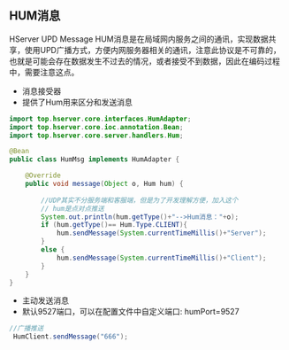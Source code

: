## **HUM消息**

HServer UPD Message HUM消息是在局域网内服务之间的通讯，实现数据共享，使用UPD广播方式，方便内网服务器相关的通讯，注意此协议是不可靠的，也就是可能会存在数据发生不过去的情况，或者接受不到数据，因此在编码过程中，需要注意这点。



- 消息接受器
- 提供了Hum用来区分和发送消息

```java
import top.hserver.core.interfaces.HumAdapter;
import top.hserver.core.ioc.annotation.Bean;
import top.hserver.core.server.handlers.Hum;

@Bean
public class HumMsg implements HumAdapter {

    @Override
    public void message(Object o, Hum hum) {
        
        //UDP其实不分服务端和客服端，但是为了开发理解方便，加入这个
        // hum是点对点推送
        System.out.println(hum.getType()+"-->Hum消息："+o);
        if (hum.getType()== Hum.Type.CLIENT){
            hum.sendMessage(System.currentTimeMillis()+"Server");
        }
        else {
            hum.sendMessage(System.currentTimeMillis()+"Client");
        }
    }
}
```

- 主动发送消息
- 默认9527端口，可以在配置文件中自定义端口: humPort=9527
```java
//广播推送
 HumClient.sendMessage("666");
```
